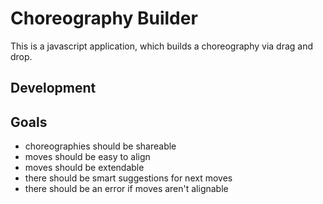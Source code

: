 Choreography Builder
====================

This is a javascript application, which builds a choreography via drag and drop.


Development
-----------


Goals
-----

- choreographies should be shareable
- moves should be easy to align
- moves should be extendable
- there should be smart suggestions for next moves
- there should be an error if moves aren't alignable
